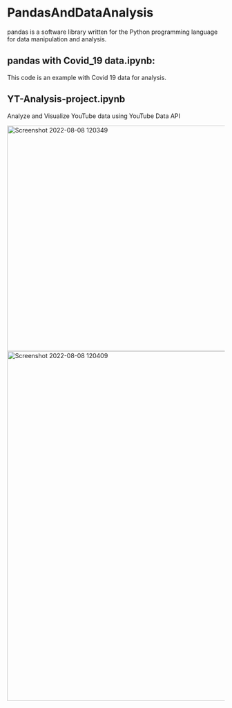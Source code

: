 # PandasAndDataAnalysis
pandas is a software library written for the Python programming language for data manipulation and analysis.
## pandas with Covid_19 data.ipynb:
This code is an example with Covid 19 data for analysis.
## YT-Analysis-project.ipynb
Analyze and Visualize YouTube data using YouTube Data API

<img width="523" alt="Screenshot 2022-08-08 120349" src="https://user-images.githubusercontent.com/97741135/183393489-db0f6bae-5510-4266-aa5e-4ff4b172a93f.png">
<img width="811" alt="Screenshot 2022-08-08 120409" src="https://user-images.githubusercontent.com/97741135/183393503-3788d3e2-a68a-4573-8a8c-b2cb3393b8b1.png">
